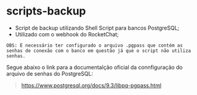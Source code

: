 # scripts-backup

- Script de backup utilizando Shell Script para bancos PostgreSQL;
- Utilizado com o webhook do RocketChat;

```
OBS: É necessário ter configurado o arquivo .pgpass que contém as senhas de conexão com o banco em questão já que o script não utiliza senhas.
```

Segue abaixo o link para a documentalção oficial da connfiguração do arquivo de senhas do PostgreSQL:

> https://www.postgresql.org/docs/9.3/libpq-pgpass.html
